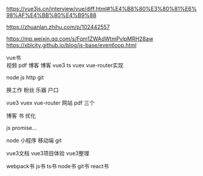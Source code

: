 https://vue3js.cn/interview/vue/diff.html#%E4%B8%80%E3%80%81%E6%98%AF%E4%BB%80%E4%B9%88

https://zhuanlan.zhihu.com/p/102442557

https://mp.weixin.qq.com/s/Fqm1ZWAdWtmPvlpMRH28aw
https://xblcity.github.io/blog/js-base/eventloop.html






vue书  
视频 pdf 
博客
博客 vue3 ts vuex vue-router实现

node
js
http
git


换工作 粉丝
乐器 户口 



vue3
vuex
vue-router
网站
pdf 三个




博客
书
优化


js
promise...


node
小程序
移动端
git


vue3文档
vue3项目体验
vue3整理

webpack书
js书
ts书
node书
git书
react书
